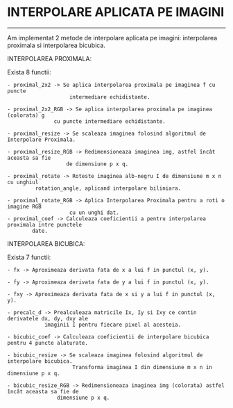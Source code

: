 #	INTERPOLARE APLICATA PE IMAGINI
--------------------------------------------------------------------------------------------

Am implementat 2 metode de interpolare aplicata pe imagini: interpolarea proximala si interpolarea
bicubica.

INTERPOLAREA PROXIMALA:

Exista 8 functii:

	- proximal_2x2 -> Se aplica interpolarea proximala pe imaginea f cu puncte
		                intermediare echidistante.

	- proximal_2x2_RGB -> Se aplica interpolarea proximala pe imaginea (colorata) g
			       cu puncte intermediare echidistante.
			      
	- proximal_resize -> Se scaleaza imaginea folosind algoritmul de Interpolare Proximala.

	- proximal_resize_RGB -> Redimensioneaza imaginea img, astfel încât aceasta sa fie 
			           de dimensiune p x q.

	- proximal_rotate -> Roteste imaginea alb-negru I de dimensiune m x n cu unghiul
			 rotation_angle, aplicand interpolare biliniara.

	- proximal_rotate_RGB -> Aplica Interpolarea Proximala pentru a roti o imagine RGB 
			            cu un unghi dat.
	- proximal_coef -> Calculeaza coeficientii a pentru interpolarea proximala intre punctele
			date.

INTERPOLAREA BICUBICA:

Exista 7 functii:

	- fx -> Aproximeaza derivata fata de x a lui f in punctul (x, y).

	- fy -> Aproximeaza derivata fata de y a lui f in punctul (x, y).

	- fxy -> Aproximeaza derivata fata de x si y a lui f in punctul (x, y).

	- precalc_d -> Prealculeaza matricile Ix, Iy si Ixy ce contin derivatele dx, dy, dxy ale
		        imaginii I pentru fiecare pixel al acesteia.

	- bicubic_coef -> Calculeaza coeficientii de interpolare bicubica pentru 4 puncte alaturate.

	- bicubic_resize -> Se scaleaza imaginea folosind algoritmul de interpolare bicubica.
		                 Transforma imaginea I din dimensiune m x n in dimensiune p x q.

	- bicubic_resize_RGB -> Redimensioneaza imaginea img (colorata) astfel încât aceasta sa fie de 
			        dimensiune p x q.

